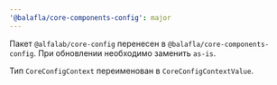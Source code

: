 ```yaml
---
'@balafla/core-components-config': major
---
```


Пакет `@alfalab/core-config` перенесен в `@balafla/core-components-config`. При обновлении необходимо заменить `as-is`.

Тип `CoreConfigContext` переименован в `CoreConfigContextValue`.
